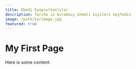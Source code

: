 ```yaml
---
title: Ebedi Eyüpsultanlılar
description: Tarihe iz bırakmış önemli kişileri keşfedin
image: /path/to/image.jpg
featured: true
---
```


# My First Page

Here is some content.
